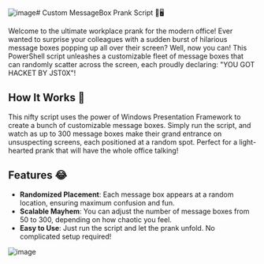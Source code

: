 ![image](https://github.com/user-attachments/assets/0cc42f11-3634-4923-a5bf-0d8d4504b9da)# Custom MessageBox Prank Script 🎉🖥️

Welcome to the ultimate workplace prank for the modern office! Ever wanted to surprise your colleagues with a sudden burst of hilarious message boxes popping up all over their screen? Well, now you can! This PowerShell script unleashes a customizable fleet of message boxes that can randomly scatter across the screen, each proudly declaring: "YOU GOT HACKET BY JST0X"! 

## How It Works 🚀
This nifty script uses the power of Windows Presentation Framework to create a bunch of customizable message boxes. Simply run the script, and watch as up to 300 message boxes make their grand entrance on unsuspecting screens, each positioned at a random spot. Perfect for a light-hearted prank that will have the whole office talking!

## Features 😂
- **Randomized Placement**: Each message box appears at a random location, ensuring maximum confusion and fun.
- **Scalable Mayhem**: You can adjust the number of message boxes from 50 to 300, depending on how chaotic you feel.
- **Easy to Use**: Just run the script and let the prank unfold. No complicated setup required!

![image](https://github.com/user-attachments/assets/4d545e53-6484-4e9c-95cc-47ceefc08c0d)
